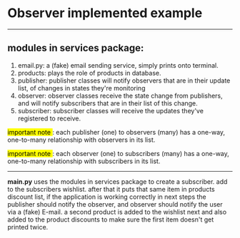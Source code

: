# Observer implemented example

---
## modules in services package:
1. email.py: a (fake) email sending service, simply prints onto terminal.
2. products: plays the role of products in database.
3. publisher: publisher classes will notify observers that are in their update
list, of changes in states they're monitoring
4. observer: observer classes receive the state change from publishers, and will
notify subscribers that are in their list of this change.
5. subscriber: subscriber classes will receive the updates they've registered
to receive.


<mark>important note </mark>: each publisher (one) to observers (many) has a one-way,
one-to-many relationship with observers in its list.

<mark>important note </mark>: each observer (one) to subscribers (many) has a one-way,
one-to-many relationship with subscribers in its list.



---
**main.py** uses the modules in services package to create a subscriber.
add to the subscribers wishlist. after that it puts that same item in products
discount list, if the application is working correctly in next steps the
publisher should notify the observer, and observer should notify the user via
a (fake) E-mail. a second product is added to the wishlist next and also added
to the product discounts to make sure the first item doesn't get printed twice.